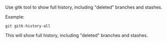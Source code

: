 Use gitk tool to show full history, including "deleted" branches and stashes.

Example:

```shell
git gitk-history-all
```

This will show full history, including "deleted" branches and stashes.
